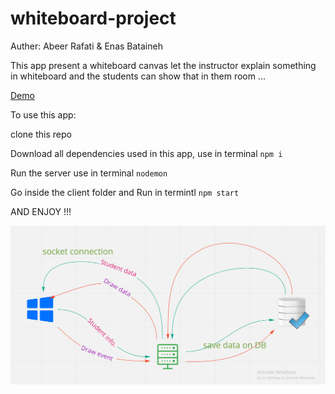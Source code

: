 # whiteboard-project

Auther: Abeer Rafati & Enas Bataineh

This app present a whiteboard canvas let the instructor explain something in whiteboard and the students can show that in them room ...

[Demo](https://confident-thompson-738bd4.netlify.app/)

To use this app:

clone this repo

Download all dependencies used in this app, use in terminal
`npm i`

Run the server use in terminal
`nodemon`

Go inside the client folder and Run in termintl
`npm start`

AND ENJOY !!!

![Demo](project1-whiteboard.PNG)
